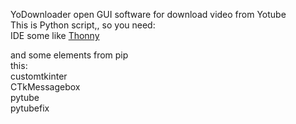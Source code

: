 YoDownloader open GUI software for download video from Yotube <br/>
This is Python script,, so you need:<br/>
IDE some like <a href='https://thonny.org/'> Thonny </a><br/>

and some elements from pip<br/>
this: <br/>
customtkinter <br/>
CTkMessagebox <br/>
pytube <br/>
pytubefix <br/>
